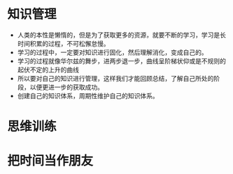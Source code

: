 # 知识管理
* 人类的本性是懒惰的，但是为了获取更多的资源，就要不断的学习，学习是长时间积累的过程，不可松懈怠慢。
* 学习的过程中，一定要对知识进行固化，然后理解消化，变成自己的。
* 学习的过程就像华尔兹的舞步，进两步退一步，曲线呈阶梯状仰或是不规则的起伏不定的上升的曲线
* 所以要对自己的知识进行管理，这样我们才能回顾总结，了解自己所处的阶段，以便更进一步的获取成功。
* 创建自己的知识体系，周期性维护自己的知识体系。

# 思维训练

# 把时间当作朋友
